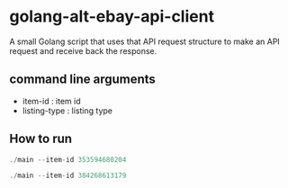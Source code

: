 # golang-alt-ebay-api-client
A small Golang script that uses that API request structure to make an API request and receive back the response.

## command line arguments
- item-id : item id 
- listing-type : listing type

## How to run
```go
./main --item-id 353594680204

./main --item-id 384268613179
```
